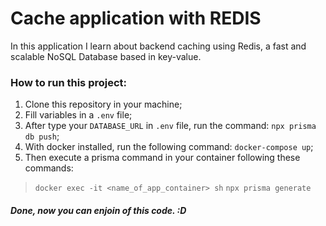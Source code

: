 # Cache application with REDIS

In this application I learn about backend caching using Redis, a fast and scalable NoSQL Database based in key-value.

### How to run this project:

1. Clone this repository in your machine;
2. Fill variables in a `.env` file;
3. After type your `DATABASE_URL` in `.env` file, run the command: `npx prisma db push`;
4. With docker installed, run the following command: `docker-compose up`;
5. Then execute a prisma command in your container following these commands:
> `docker exec -it <name_of_app_container> sh`
> `npx prisma generate`

##### Done, now you can enjoin of this code. :D
